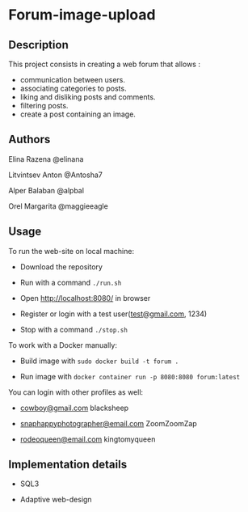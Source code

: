 # Forum-image-upload

## Description

This project consists in creating a web forum that allows :

- communication between users.
- associating categories to posts.
- liking and disliking posts and comments.
- filtering posts.
- create a post containing an image.

## Authors

Elina Razena @elinana

Litvintsev Anton @Antosha7

Alper Balaban @alpbal

Orel Margarita @maggieeagle

## Usage
  
To run the web-site on local machine:

- Download the repository

- Run with a command `./run.sh`

- Open [http://localhost:8080/](http://localhost:8080/) in browser

- Register or login with a test user(test@gmail.com, 1234)

- Stop with a command `./stop.sh`

To work with a Docker manually:

- Build image with `sudo docker build -t forum .`

- Run image with `docker container run -p 8080:8080 forum:latest`

You can login with other profiles as well:

- cowboy@gmail.com blacksheep

- snaphappyphotographer@email.com ZoomZoomZap

- rodeoqueen@email.com kingtomyqueen

## Implementation details

- SQL3

- Adaptive web-design